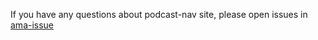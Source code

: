If you have any questions about podcast-nav site, please open issues in [ama-issue](https://github.com/PodcastNavTeam/ama/issues/new)
